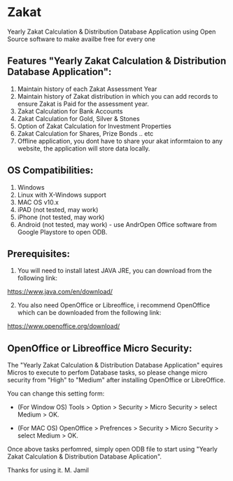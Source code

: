 # Zakat
Yearly Zakat Calculation &amp; Distribution Database Application using Open Source software to make availbe free for every one


Features "Yearly Zakat Calculation &amp; Distribution Database Application":
----------------------------------------------------------------------------

1) Maintain history of each Zakat Assessment Year
2) Maintain history of Zakat distribution in which you can add records to ensure Zakat is Paid for the assessment year.
3) Zakat Calculation for Bank Accounts
4) Zakat Calculation for Gold, Silver & Stones
5) Option of Zakat Calculation for Investment Properties
6) Zakat Calculation for Shares, Prize Bonds .. etc
7) Offline application, you dont have to share your akat informtaion to any website, the application will store data locally.


OS Compatibilities:
-------------------
1) Windows
2) Linux with X-Windows support
3) MAC OS v10.x
4) iPAD (not tested, may work)
5) iPhone (not tested, may work)
6) Android (not tested, may work) - use AndrOpen Office software from Google Playstore to open ODB.


Prerequisites:
--------------

1) You will need to install latest JAVA JRE, you can download from the following link:

https://www.java.com/en/download/

2) You also need OpenOffice or Libreoffice, i recommend OpenOffice which can be downloaded from the following link:

https://www.openoffice.org/download/


OpenOffice or Libreoffice Micro Security:
-----------------------------------------

The "Yearly Zakat Calculation &amp; Distribution Database Application" equires Micros to execute to perfom Database tasks, so please change micro security from "High" to "Medium" after installing OpenOffice or LibreOffice.

You can change this setting form:

- (For Window OS) Tools > Option > Security > Micro Security > select Medium > OK.

- (For MAC OS) OpenOffice > Prefrences > Security > Micro Security > select Medium > OK.



Once above tasks perfomred, simply open ODB file to start using "Yearly Zakat Calculation &amp; Distribution Database Aplication".


Thanks for using it.
M. Jamil
